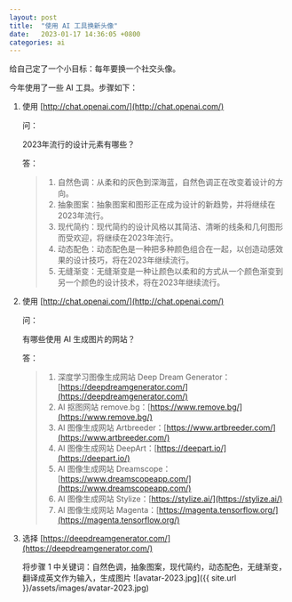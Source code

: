 ```yaml
---
layout: post
title:  "使用 AI 工具换新头像"
date:   2023-01-17 14:36:05 +0800
categories: ai
---
```


给自己定了一个小目标：每年要换一个社交头像。

今年使用了一些 AI 工具。步骤如下：

1. 使用 [http://chat.openai.com/](http://chat.openai.com/)

    问：

    2023年流行的设计元素有哪些？

    答：

    > 1. 自然色调：从柔和的灰色到深海蓝，自然色调正在改变着设计的方向。 
    > 2. 抽象图案：抽象图案和图形正在成为设计的新趋势，并将继续在2023年流行。 
    > 3. 现代简约：现代简约的设计风格以其简洁、清晰的线条和几何图形而受欢迎，将继续在2023年流行。
    > 4. 动态配色：动态配色是一种把多种颜色组合在一起，以创造动感效果的设计技巧，将在2023年继续流行。
    > 5. 无缝渐变：无缝渐变是一种让颜色以柔和的方式从一个颜色渐变到另一个颜色的设计技术，将在2023年继续流行。

1. 使用  [http://chat.openai.com/](http://chat.openai.com/)

    问：

    有哪些使用 AI 生成图片的网站？

    答：

    > 1. 深度学习图像生成网站 Deep Dream Generator：[https://deepdreamgenerator.com/](https://deepdreamgenerator.com/)
    > 2. AI 抠图网站 remove.bg：[https://www.remove.bg/](https://www.remove.bg/)
    > 3. AI 图像生成网站 Artbreeder：[https://www.artbreeder.com/](https://www.artbreeder.com/)
    > 4. AI 图像生成网站 DeepArt：[https://deepart.io/](https://deepart.io/)
    > 5. AI 图像生成网站 Dreamscope：[https://www.dreamscopeapp.com/](https://www.dreamscopeapp.com/)
    > 6. AI 图像生成网站 Stylize：[https://stylize.ai/](https://stylize.ai/)
    > 7. AI 图像生成网站 Magenta：[https://magenta.tensorflow.org/](https://magenta.tensorflow.org/)

1. 选择 [https://deepdreamgenerator.com/](https://deepdreamgenerator.com/)

    将步骤 1 中关键词：自然色调，抽象图案，现代简约，动态配色，无缝渐变，翻译成英文作为输入，生成图片
    ![avatar-2023.jpg]({{ site.url }}/assets/images/avatar-2023.jpg)
